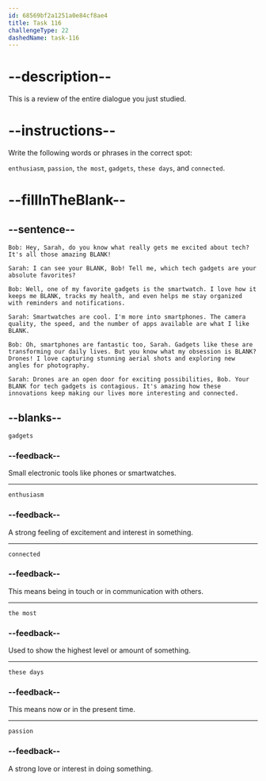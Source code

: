 ```yaml
---
id: 68569bf2a1251a0e84cf8ae4
title: Task 116
challengeType: 22
dashedName: task-116
---
```


<!-- REVIEW -->

# --description--

This is a review of the entire dialogue you just studied.

# --instructions--

Write the following words or phrases in the correct spot:

`enthusiasm`, `passion`, `the most`, `gadgets`, `these days`, and `connected`.

# --fillInTheBlank--

## --sentence--

`Bob: Hey, Sarah, do you know what really gets me excited about tech? It's all those amazing BLANK!`

`Sarah: I can see your BLANK, Bob! Tell me, which tech gadgets are your absolute favorites?`

`Bob: Well, one of my favorite gadgets is the smartwatch. I love how it keeps me BLANK, tracks my health, and even helps me stay organized with reminders and notifications.`

`Sarah: Smartwatches are cool. I'm more into smartphones. The camera quality, the speed, and the number of apps available are what I like BLANK.`

`Bob: Oh, smartphones are fantastic too, Sarah. Gadgets like these are transforming our daily lives. But you know what my obsession is BLANK? Drones! I love capturing stunning aerial shots and exploring new angles for photography.`

`Sarah: Drones are an open door for exciting possibilities, Bob. Your BLANK for tech gadgets is contagious. It's amazing how these innovations keep making our lives more interesting and connected.`

## --blanks--

`gadgets`

### --feedback--

Small electronic tools like phones or smartwatches.

---

`enthusiasm`

### --feedback--

A strong feeling of excitement and interest in something.

---

`connected`

### --feedback--

This means being in touch or in communication with others.

---

`the most`

### --feedback--

Used to show the highest level or amount of something.

---

`these days`

### --feedback--

This means now or in the present time.

---

`passion`

### --feedback--

A strong love or interest in doing something.
